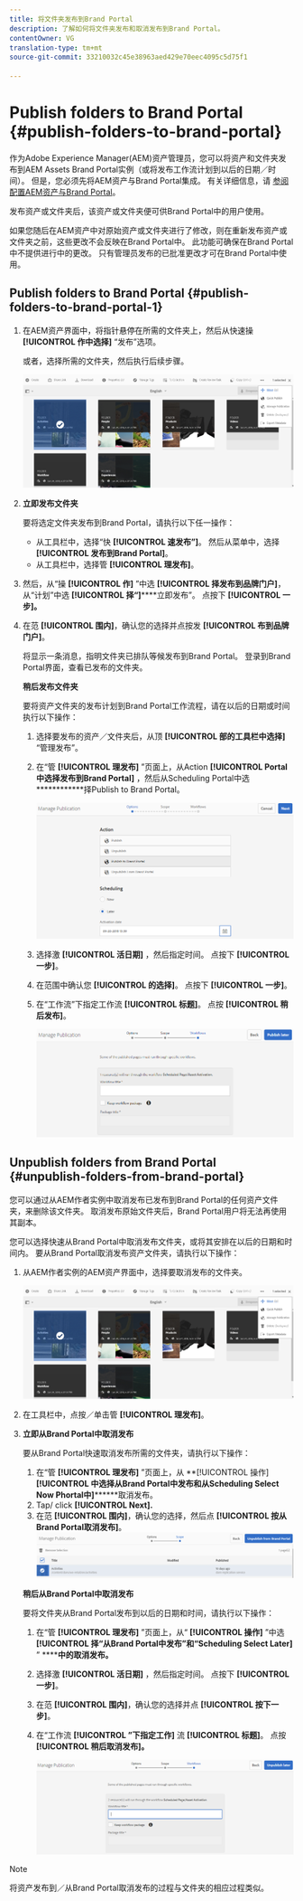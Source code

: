 ```yaml
---
title: 将文件夹发布到Brand Portal
description: 了解如何将文件夹发布和取消发布到Brand Portal。
contentOwner: VG
translation-type: tm+mt
source-git-commit: 33210032c45e38963aed429e70eec4095c5d75f1

---
```



# Publish folders to Brand Portal {#publish-folders-to-brand-portal}

作为Adobe Experience Manager(AEM)资产管理员，您可以将资产和文件夹发布到AEM Assets Brand Portal实例（或将发布工作流计划到以后的日期／时间）。 但是，您必须先将AEM资产与Brand Portal集成。 有关详细信息，请 [参阅配置AEM资产与Brand Portal](configure-aem-assets-with-brand-portal.md)。

发布资产或文件夹后，该资产或文件夹便可供Brand Portal中的用户使用。

如果您随后在AEM资产中对原始资产或文件夹进行了修改，则在重新发布资产或文件夹之前，这些更改不会反映在Brand Portal中。 此功能可确保在Brand Portal中不提供进行中的更改。 只有管理员发布的已批准更改才可在Brand Portal中使用。

## Publish folders to Brand Portal {#publish-folders-to-brand-portal-1}

1. 在AEM资产界面中，将指针悬停在所需的文件夹上，然后从快速操 **[!UICONTROL 作中选择]** “发布”选项。

   或者，选择所需的文件夹，然后执行后续步骤。

   ![publish2bp](assets/publish2bp.png)

2. **立即发布文件夹**

   要将选定文件夹发布到Brand Portal，请执行以下任一操作：

   * 从工具栏中，选择“快 **[!UICONTROL 速发布”]**。 然后从菜单中，选择 **[!UICONTROL 发布到Brand Portal]**。
   * 从工具栏中，选择管 **[!UICONTROL 理发布]**。

3. 然后，从“操 **[!UICONTROL 作]** ”中选 **[!UICONTROL 择发布到品牌门户]**，从“计划”中选 **[!UICONTROL 择“]******&#x200B;立即发布”。 点按下 **[!UICONTROL 一步]。**
4. 在范 **[!UICONTROL 围内]**，确认您的选择并点按发 **[!UICONTROL 布到品牌门户]**。

   将显示一条消息，指明文件夹已排队等候发布到Brand Portal。 登录到Brand Portal界面，查看已发布的文件夹。

   **稍后发布文件夹**

   要将资产文件夹的发布计划到Brand Portal工作流程，请在以后的日期或时间执行以下操作：

   1. 选择要发布的资产／文件夹后，从顶 **[!UICONTROL 部的工具栏中选择]** “管理发布”。
   2. 在“管 **[!UICONTROL 理发布]** ”页面上，从Action **[!UICONTROL Portal中选择发布到Brand Portal]** ，然后从Scheduling Portal中选 ************&#x200B;择Publish to Brand Portal。

      ![publishlaterbp](assets/publishlaterbp.png)

   3. 选择激 **[!UICONTROL 活日期]** ，然后指定时间。 点按下 **[!UICONTROL 一步]**。
   4. 在范围中确认您 **[!UICONTROL 的选择]**。 点按下 **[!UICONTROL 一步]**。
   5. 在“工作流”下指定工作流 **[!UICONTROL 标题]**。 点按 **[!UICONTROL 稍后发布]**。

      ![manageschedulepub](assets/manageschedulepub.png)

## Unpublish folders from Brand Portal {#unpublish-folders-from-brand-portal}

您可以通过从AEM作者实例中取消发布已发布到Brand Portal的任何资产文件夹，来删除该文件夹。 取消发布原始文件夹后，Brand Portal用户将无法再使用其副本。

您可以选择快速从Brand Portal中取消发布文件夹，或将其安排在以后的日期和时间内。 要从Brand Portal取消发布资产文件夹，请执行以下操作：

1. 从AEM作者实例的AEM资产界面中，选择要取消发布的文件夹。

   ![publish2bp-1](assets/publish2bp-1.png)

2. 在工具栏中，点按／单击管 **[!UICONTROL 理发布]**。

3. **立即从Brand Portal中取消发布**

   要从Brand Portal快速取消发布所需的文件夹，请执行以下操作：

   1. 在“管 **[!UICONTROL 理发布]** ”页面上，从 **[!UICONTROL 操作]****[!UICONTROL 中选择从Brand Portal中发布和从Scheduling Select Now Phortal中]**********&#x200B;取消发布。
   2. Tap/ click **[!UICONTROL Next].**
   3. 在范 **[!UICONTROL 围内]**，确认您的选择，然后点 **[!UICONTROL 按从Brand Portal取消发布]**。
   ![确认——取消发布](assets/confirm-unpublish.png)

   **稍后从Brand Portal中取消发布**

   要将文件夹从Brand Portal发布到以后的日期和时间，请执行以下操作：

   1. 在“管 **[!UICONTROL 理发布]** ”页面上，从“ **[!UICONTROL 操作]** ”中选 **[!UICONTROL 择“从Brand Portal中发布”和“Scheduling Select Later]** ” ******中的取消发布。**
   2. 选择激 **[!UICONTROL 活日期]** ，然后指定时间。 点按下 **[!UICONTROL 一步]**。
   3. 在范 **[!UICONTROL 围内]**，确认您的选择并点 **[!UICONTROL 按下一步]**。
   4. 在“工作流 **[!UICONTROL ”下指定工作]** 流 **[!UICONTROL 标题]**。 点按 **[!UICONTROL 稍后取消发布]。**

      ![取消发布工作流](assets/unpublishworkflows.png)


>[!NOTE]
>
>将资产发布到／从Brand Portal取消发布的过程与文件夹的相应过程类似。
